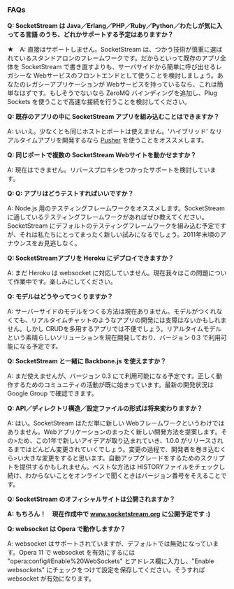 ### FAQs

__Q: SocketStream は Java／Erlang／PHP／Ruby／Python／わたしが気に入ってる言語 のうち、どれかサポートする予定はありますか？__

★　A: 直接はサポートしません。SocketStream は、つかう技術が慎重に選ばれているスタンドアロンのフレームワークです。だからといって既存のアプリ全体を SocketStream で書き直すよりも、サーバサイドから簡単に呼び出せるレガシーな Webサービスのフロントエンドとして使うことを検討しましょう。あなたのレガシーアプリケーションが Webサービスを持っているなら、これは簡単なはずです。もしそうでないなら ZeroMQ バインディングを追加し、Plug Sockets を使うことで高速な接続を行うことを検討してください。


__Q: 既存のアプリの中に SocketStream アプリを組み込むことはできますか？__

A: いいえ。少なくとも同じホストとポートは使えません。'ハイブリッド' なリアルタイムアプリを開発するなら [Pusher](http://www.pusher.com) を使うことをオススメします。


__Q: 同じポートで複数の SocketStream Webサイトを動かせますか？__

A: 現在はできません。リバースプロキシをつかったサポートを検討しています。


__Q: Q: アプリはどうテストすればいいですか？__

A: Node.js 用のテスティングフレームワークをオススメします。SocketStream に適しているテスティングフレームワークがあればぜひ教えてください。SocketStream にデフォルトのテスティングフレームワークを組み込む予定ですが、それは私たちにとってまったく新しい試みになるでしょう。2011年末頃のアナウンスをお見逃しなく。


__Q: SocketStreamアプリを Heroku にデプロイできますか？__

A: まだ Heroku は websocket に対応していません。現在我々はこの問題について作業中です。楽しみにしてください。


__Q: モデルはどうやってつくりますか？__

A: サーバーサイドのモデルをつくる方法は現在ありません。モデルがつくれなくても、リアルタイムチャットのようなアプリの開発には支障はないかもしれません。しかし CRUDを多用するアプリでは不便でしょう。リアルタイムモデルという素晴らしいソリューションを現在開発しており、バージョン 0.3 で利用可能になる予定です。


__Q: SocketStream と一緒に Backbone.js を使えますか？__

A: まだ使えませんが、バージョン 0.3 にて利用可能になる予定です。正しく動作するためのコミュニティの活動が既に始まっています。最新の開発状況は Google Group で確認できます。


__Q: API／ディレクトリ構造／設定ファイルの形式は将来変わりますか？__

A: はい。SocketStream はただ単に新しい Webフレームワークというわけではありません。Webアプリケーションのまったく新しい開発方法を提案します。その>ため、この1年で新しいアイデアが取り込まれていき、1.0.0 がリリースされるまではどんどん変更されていくでしょう。変更の過程で、開発者を巻き込むくら>い大きな変更をすると思います。自動アップグレードをするためのスクリプトを提供するかもしれません。ベストな方法は HISTORYファイルをチェックし続け、わからないことをオンラインで聞くときはバージョン番号をそえることです。


__Q: SocketStream のオフィシャルサイトは公開されますか？__

__A: もちろん！　現在作成中で www.socketstream.org に公開予定です :)__


__Q: websocket は Opera で動作しますか？__

A: websocket はサポートされていますが、デフォルトでは無効になっています。Opera 11 で websocket を有効にするには "opera:config#Enable%20WebSockets" とアドレス欄に入力し、"Enable websockets" にチェックをつけて設定を保存してください。そうすれば websocket が有効になります。
